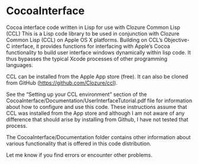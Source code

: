 # CocoaInterface
Cocoa interface code written in Lisp for use with Clozure Common Lisp (CCL)
This is a Lisp code library to be used in conjunction with Clozure Common Lisp (CCL) on Apple OS X platforms. 
Building on CCL’s Objective-C interface, it provides functions for interfacing with Apple’s Cocoa functionality to build user 
interface windows dynamically within lisp code. It thus bypasses the typical Xcode processes of other programming languages. 

CCL can be installed from the Apple App store (free). It can also be cloned from GitHub (https://github.com/Clozure/ccl).

See the “Setting up your CCL environment” section of the CocoaInterface/Documentation/UserInterfaceTutorial.pdf file for information 
about how to configure and use this code. These instructions assume that CCL was installed from the App store and although I am not 
aware of any difference that should arise by installing from Github, I have not tested that process.

The CocoaInterface/Documentation folder contains other information about various functionality that is offered in this code distribution. 

Let me know if you find errors or encounter other problems.
